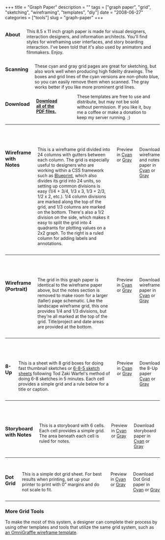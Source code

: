 +++
title = "Graph Paper"
description = ""
tags = ["graph paper", "grid", "sketching", "wireframing", "templates", "diy"]
date = "2008-06-27"
categories = ["tools"]
slug = "graph-paper"
+++



<div class="row">
<div class="columns small-12 medium-4">
<h3>About</h3>
<p>This 8.5 x 11 inch graph paper is made for visual designers, interaction designers, and information architects. You'll find styles for wireframing user interfaces, and story boarding interaction. I've been told that it's also used by animators and filmmakers. Enjoy.</p>
</div>
<div class="columns small-12 medium-4">
<h3>Scanning</h3>
<p>These cyan and gray grid pages are great for sketching, but also work well when producing high fidelity drawings. The boxes and grid lines of the cyan versions are non-photo blue, so you can easily remove them when scanned. The gray works better if you like more prominent grid lines.</p>
</div>
<div class="columns small-12 medium-4">
<h3>Download</h3>
<p>
<strong><a href="http://media.konigi.com/tools/graphpaper/konigi-graphpaper-pdf.zip" class="morelink">Download all of the PDF files.</a></strong></p>
<p>
<form action="https://www.paypal.com/cgi-bin/webscr" method="post" class="mar0 pad0">
<input type="image" src="https://www.paypal.com/en_US/i/btn/btn_donate_SM.gif" border="0" name="submit" alt=""  class="mar0 pad0 border-none paypal" />
<input type="hidden" name="cmd" value="_s-xclick" class="mar0 pad0" />
<input type="hidden" name="hosted_button_id" value="2318535" class="mar0 pad0" />
<img alt="" border="0" src="https://www.paypal.com/en_US/i/scr/pixel.gif" width="1" height="1" class="mar0 pad0" />
</form>
<span class="t10">These templates are free to use and distribute, but may not be sold without permission. If you like it, buy me a coffee or make a donation to keep my server running. ;)</span>
</p>
</div>
</div>

<hr>

<div class="row" id="wireframe">
<div class="columns small-12 medium-4">
<p><a href="http://media.konigi.com/tools/graphpaper/png/konigi-wireframe-cyan.png" class="group"><img src="http://media.konigi.com/tools/graphpaper/png/konigi-wireframe-cyan-thumb.png" alt="" class="thumb img-responsive" /></a></p>
</div>
<div class="columns small-12 medium-8">
<h3>Wireframe with Notes</h3>
<p>This is a wireframe grid divided into 24 columns with gutters between each column. The grid is especially useful to designers who are working within a CSS framework such as <a href="http://code.google.com/p/blueprintcss/">Blueprint</a>, which also divides its grid into 24 units, so setting up common divisions is easy (1/4 + 3/4, 1/3 x 3, 1/3 + 2/3, 1/2 x 2, etc.). 1/4 column divisions are marked along the top of the grid, and 1/3 columns are marked on the bottom. There's also a 1/2 division on the side, which makes it easy to split the grid into 4 quadrants for plotting values on a 2x2 graph. To the right is a ruled column for adding labels and annotations.</p>
<p>Preview in <a href="http://media.konigi.com/tools/graphpaper/png/konigi-wireframe-cyan.png" class="group" rel="group-wf">Cyan</a> or <a href="http://media.konigi.com/tools/graphpaper/png/konigi-wireframe-gray.png" class="group" rel="group-wf">Gray</a></p>
<p>Download wireframe and notes paper in <a href="http://media.konigi.com/tools/graphpaper/pdf/konigi-wireframe-cyan.pdf">Cyan</a> or <a href="http://media.konigi.com/tools/graphpaper/pdf/konigi-wireframe-gray.pdf">Gray</a></p>
</div>
</div>

<hr>

<div class="row" id="wireframe-portrait">
<div class="columns small-12 medium-4">
<p><a href="http://media.konigi.com/tools/graphpaper/png/konigi-wireframe-portrait-cyan.png" class="group"><img src="http://media.konigi.com/tools/graphpaper/png/konigi-wireframe-portrait-cyan-thumb.png" alt="" class="thumb img-responsive" /></a></p>
</div>
<div class="columns small-12 medium-8">
<h3>Wireframe (Portrait)</h3>
<p>The grid in this graph paper is identical to the wireframe paper above, but the notes section is removed to make room for a larger (taller) page schematic. Like the landscape wireframe grid, this one provides 1/4 and 1/3 divisions, but they're all marked at the top of the grid. Title/project and date areas are provided at the bottom.</p>
<p>Preview in <a href="http://media.konigi.com/tools/graphpaper/png/konigi-wireframe-portrait-cyan.png" class="group" rel="group-wfportrait">Cyan</a> or <a href="http://media.konigi.com/tools/graphpaper/png/konigi-wireframe-portrait-gray.png" class="group" rel="group-wfportrait">Gray</a></p>
<p>Download wireframe paper in <a href="http://media.konigi.com/tools/graphpaper/pdf/konigi-wireframe-portrait-cyan.pdf">Cyan</a> or <a href="http://media.konigi.com/tools/graphpaper/pdf/konigi-wireframe-portrait-gray.pdf">Gray</a></p>
</div>
</div>

<hr>

<div class="row" id="8up">
<div class="columns small-12 medium-4">
<p><a href="http://media.konigi.com/tools/graphpaper/png/konigi-8-up-cyan.png" class="group"><img src="http://media.konigi.com/tools/graphpaper/png/konigi-8-up-cyan-thumb.png" alt="" class="thumb img-responsive" /></a></p>
</div>
<div class="columns small-12 medium-8">
<h3>8-Up</h3>
<p>This is a sheet with 8 grid boxes for doing fast thumbnail sketches or <a href="http://www.quora.com/Todd-Zaki-Warfel/Adaptive-Path/answers">6-8-5 sketch sheets</a> following Tod Zaki Warfel's method of doing 6-8 sketches in 5 minutes. Each cell provides a simple grid and a rule below for a title or caption.</p>
<p>Preview in <a href="http://media.konigi.com/tools/graphpaper/png/konigi-8-up-cyan.png" class="group" rel="group-8up">Cyan</a> or <a href="http://media.konigi.com/tools/graphpaper/png/konigi-8-up-gray.png" class="group" rel="group-8up">Gray</a> </p>
<p>Download the 8-Up paper <a href="http://media.konigi.com/tools/graphpaper/pdf/konigi-8-up-cyan.pdf">Cyan</a> or <a href="http://media.konigi.com/tools/graphpaper/pdf/konigi-8-up-gray.pdf">Gray</a></p>
</div>
</div>

<hr>

<div class="row" id="storyboard">
<div class="columns small-12 medium-4">
<p><a href="http://media.konigi.com/tools/graphpaper/png/konigi-storyboard-cyan.png" class="group"><img src="http://media.konigi.com/tools/graphpaper/png/konigi-storyboard-cyan-thumb.png" alt="" class="thumb img-responsive" /></a></p>
</div>
<div class="columns small-12 medium-8">
<h3>Storyboard with Notes</h3>
<p>This is a storyboard with 6 cells. Each cell provides a simple grid. The area beneath each cell is ruled for notes.</p>
<p>Preview in <a href="http://media.konigi.com/tools/graphpaper/png/konigi-storyboard-cyan.png" class="group" rel="group-story">Cyan</a> or <a href="http://media.konigi.com/tools/graphpaper/png/konigi-storyboard-gray.png" class="group" rel="group-story">Gray</a></p>
<p>Download storyboard paper in <a href="http://media.konigi.com/tools/graphpaper/pdf/konigi-storyboard-cyan.pdf">Cyan</a> or <a href="http://media.konigi.com/tools/graphpaper/pdf/konigi-storyboard-gray.pdf">Gray</a></p>
</div>
</div>

<hr>

<div class="row" id="dotgrid">
<div class="columns small-12 medium-4">
<a href="http://media.konigi.com/tools/graphpaper/png/konigi-dotgrid-cyan.png" class="group"><img src="http://media.konigi.com/tools/graphpaper/png/konigi-dotgrid-cyan-thumb.png" alt="" class="thumb img-responsive" /></a>
</div>
<div class="columns small-12 medium-8">
<h3>Dot Grid</h3>
<p>This is a simple dot grid sheet. For best results when printing, set up your printer to print with 0" margins and do not scale to fit.</p>
<p>Preview in <a href="http://media.konigi.com/tools/graphpaper/png/konigi-dotgrid-cyan.png" class="group" rel="group-dotgrid">Cyan</a> or <a href="http://media.konigi.com/tools/graphpaper/png/konigi-dotgrid-gray.png" class="group" rel="group-dotgrid">Gray</a></p>
<p>Download Dot Grid paper in <a href="http://media.konigi.com/tools/graphpaper/pdf/konigi-dotgrid-cyan.pdf">Cyan</a> or <a href="http://media.konigi.com/tools/graphpaper/pdf/konigi-dotgrid-gray.pdf">Gray</a></p>
</div>
</div>

<hr>

<!-- related grid docs -->
<h3>More Grid Tools</h3>
<p>To make the most of this system, a designer can complete their process by using other templates and tools that utilize the same grid system, such as <a href="omnigraffle-ux-template.html">an OmniGraffle wireframe template</a>.</p>

<style type="text/css">
img.thumb {
  display: block;
  border: 1px solid #eee;
  margin-bottom: 1em;
}
</style>
